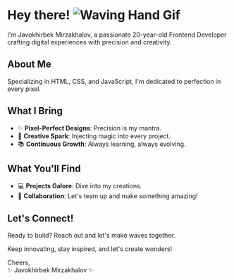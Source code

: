 # Hey there! ![Waving Hand Gif](https://media.giphy.com/media/3oEjI6SIIHBdRxXI40/giphy.gif)

I'm Javokhirbek Mirzakhalov, a passionate 20-year-old Frontend Developer crafting digital experiences with precision and creativity.

## About Me

Specializing in HTML, CSS, and JavaScript, I'm dedicated to perfection in every pixel.

## What I Bring

- ✨ **Pixel-Perfect Designs**: Precision is my mantra.
- 🎨 **Creative Spark**: Injecting magic into every project.
- 📚 **Continuous Growth**: Always learning, always evolving.

## What You'll Find

- 💻 **Projects Galore**: Dive into my creations.
- 🚀 **Collaboration**: Let's team up and make something amazing!

## Let's Connect!

Ready to build? Reach out and let's make waves together.

Keep innovating, stay inspired, and let's create wonders!

Cheers,  
✨ Javokhirbek Mirzakhalov ✨
